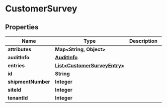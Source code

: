 
# CustomerSurvey

## Properties
Name | Type | Description | Notes
------------ | ------------- | ------------- | -------------
**attributes** | **Map&lt;String, Object&gt;** |  |  [optional]
**auditInfo** | [**AuditInfo**](AuditInfo.md) |  |  [optional]
**entries** | [**List&lt;CustomerSurveyEntry&gt;**](CustomerSurveyEntry.md) |  |  [optional]
**id** | **String** |  |  [optional]
**shipmentNumber** | **Integer** |  |  [optional]
**siteId** | **Integer** |  |  [optional]
**tenantId** | **Integer** |  |  [optional]




